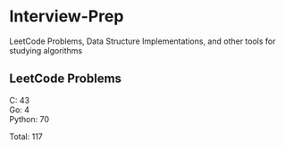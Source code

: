 # Interview-Prep
LeetCode Problems, Data Structure Implementations, and other tools for studying algorithms

## LeetCode Problems
C:      43<br/>
Go:     4<br/>
Python: 70<br/>

Total:  117
